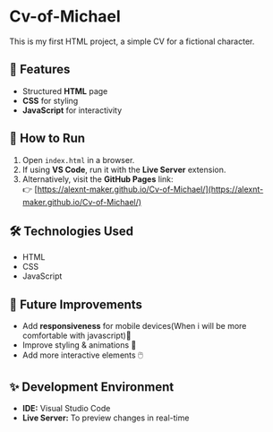 # Cv-of-Michael

This is my first HTML project, a simple CV for a fictional character.

## 🔹 Features
- Structured **HTML** page
- **CSS** for styling
- **JavaScript** for interactivity

## 🚀 How to Run
1. Open `index.html` in a browser.
2. If using **VS Code**, run it with the **Live Server** extension.
3. Alternatively, visit the **GitHub Pages** link:  
   👉 [https://alexnt-maker.github.io/Cv-of-Michael/](https://alexnt-maker.github.io/Cv-of-Michael/)

## 🛠 Technologies Used
- HTML
- CSS
- JavaScript

## 📌 Future Improvements
- Add **responsiveness** for mobile devices(When i will be more comfortable with javascript)📱
- Improve styling & animations 🎨
- Add more interactive elements 🖱️

## ✨ Development Environment
- **IDE:** Visual Studio Code
- **Live Server:** To preview changes in real-time
